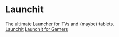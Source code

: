 # Launchit
The ultimate Launcher for TVs and (maybe) tablets.<br>
[Launchit](https://hollowtechnology.github.io/Launchit/launchy.html) [Launchit for Gamers](https://hollowtechnology.github.io/Launchit/launchitgamers.html)
